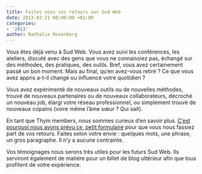 ```yaml
---
title: Faites nous vos retours sur Sud Web
date: 2013-02-21 00:00:00 +01:00
categories:
- '2013'
author: Nathalie Rosenberg
---
```


Vous êtes déjà venu à Sud Web. Vous avez suivi les conférences, les ateliers, discuté avec des gens que vous ne connaissiez pas, échangé sur des méthodes, des pratiques, des outils. Bref, vous avez certainement passé un bon moment. Mais au final, qu&rsquo;en avez-vous retiré ? Ce que vous avez appris a-t-il changé ou influencé votre quotidien ?

Vous avez expérimenté de nouveaux outils ou de nouvelles méthodes, trouvé de nouveaux partenaires ou de nouveaux collaborateurs, décroché un nouveau job, élargi votre réseau professionnel, ou simplement trouvé de nouveaux copains (voire même l&rsquo;âme sœur ? Qui sait).

En tant que Thym members, nous sommes curieux d&rsquo;en savoir plus. <a title="Le formulaire sur Google Form" href="http://past.is/01Hg" target="_blank">C&rsquo;est pourquoi nous avons prévu ce  petit formulaire</a> pour que vous nous fassiez part de vos retours. Faites selon votre envie : quelques mots, une phrase, un gros paragraphe. Il n&rsquo;y a aucune contrainte.

Vos témoignages nous serons très utiles pour les futurs Sud Web. Ils serviront également de matière pour un billet de blog ultérieur afin que tous profitent de votre expérience.
